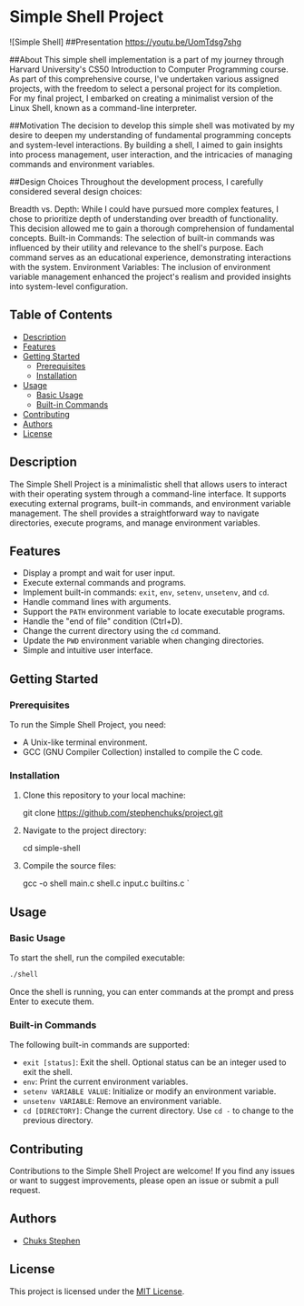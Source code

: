 
# Simple Shell Project

![Simple Shell]
##Presentation
https://youtu.be/UomTdsg7shg

##About
This simple shell implementation is a part of my journey through Harvard University's CS50 Introduction to Computer Programming course. As part of this comprehensive course, I've undertaken various assigned projects, with the freedom to select a personal project for its completion. For my final project, I embarked on creating a minimalist version of the Linux Shell, known as a command-line interpreter.

##Motivation
The decision to develop this simple shell was motivated by my desire to deepen my understanding of fundamental programming concepts and system-level interactions. By building a shell, I aimed to gain insights into process management, user interaction, and the intricacies of managing commands and environment variables.


##Design Choices
Throughout the development process, I carefully considered several design choices:

Breadth vs. Depth: While I could have pursued more complex features, I chose to prioritize depth of understanding over breadth of functionality. This decision allowed me to gain a thorough comprehension of fundamental concepts.
Built-in Commands: The selection of built-in commands was influenced by their utility and relevance to the shell's purpose. Each command serves as an educational experience, demonstrating interactions with the system.
Environment Variables: The inclusion of environment variable management enhanced the project's realism and provided insights into system-level configuration.

## Table of Contents

- [Description](#description)
- [Features](#features)
- [Getting Started](#getting-started)
  - [Prerequisites](#prerequisites)
  - [Installation](#installation)
- [Usage](#usage)
  - [Basic Usage](#basic-usage)
  - [Built-in Commands](#built-in-commands)
- [Contributing](#contributing)
- [Authors](#authors)
- [License](#license)

## Description

The Simple Shell Project is a minimalistic shell that allows users to interact with their operating system through a command-line interface. It supports executing external programs, built-in commands, and environment variable management. The shell provides a straightforward way to navigate directories, execute programs, and manage environment variables.

## Features

- Display a prompt and wait for user input.
- Execute external commands and programs.
- Implement built-in commands: `exit`, `env`, `setenv`, `unsetenv`, and `cd`.
- Handle command lines with arguments.
- Support the `PATH` environment variable to locate executable programs.
- Handle the "end of file" condition (Ctrl+D).
- Change the current directory using the `cd` command.
- Update the `PWD` environment variable when changing directories.
- Simple and intuitive user interface.

## Getting Started

### Prerequisites

To run the Simple Shell Project, you need:

- A Unix-like terminal environment.
- GCC (GNU Compiler Collection) installed to compile the C code.

### Installation

1. Clone this repository to your local machine:


   git clone https://github.com/stephenchuks/project.git


2. Navigate to the project directory:


   cd simple-shell


3. Compile the source files:


   gcc -o shell main.c shell.c input.c builtins.c
   `

## Usage

### Basic Usage

To start the shell, run the compiled executable:

```sh
./shell
```

Once the shell is running, you can enter commands at the prompt and press Enter to execute them.

### Built-in Commands

The following built-in commands are supported:

- `exit [status]`: Exit the shell. Optional status can be an integer used to exit the shell.
- `env`: Print the current environment variables.
- `setenv VARIABLE VALUE`: Initialize or modify an environment variable.
- `unsetenv VARIABLE`: Remove an environment variable.
- `cd [DIRECTORY]`: Change the current directory. Use `cd -` to change to the previous directory.

## Contributing

Contributions to the Simple Shell Project are welcome! If you find any issues or want to suggest improvements, please open an issue or submit a pull request.

## Authors

- [Chuks Stephen](https://github.com/your-username)

## License

This project is licensed under the [MIT License](LICENSE).

